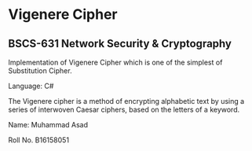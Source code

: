 # Vigenere Cipher
## BSCS-631 Network Security & Cryptography
Implementation of Vigenere Cipher which is one of the simplest of Substitution Cipher.

Language: C#

The Vigenere cipher is a method of encrypting alphabetic text by using a series of interwoven Caesar ciphers, based on the letters of a keyword.

Name: Muhammad Asad

Roll No. B16158051
